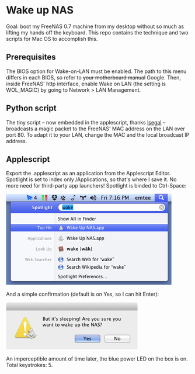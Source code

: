 # Wake up NAS

Goal: boot my FreeNAS 0.7 machine from my desktop without so much as lifting my hands off the keyboard. This repo contains the technique and two scripts for Mac OS to accomplish this.

## Prerequisites

The BIOS option for Wake-on-LAN must be enabled. The path to this menu differs in each BIOS, so refer to ~~your motherboard manual~~ Google. Then, inside FreeNAS' http interface, enable Wake on LAN (the setting is WOL_MAGIC) by going to Network > LAN Management.

## Python script

The tiny script – now embedded in the applescript, thanks [lsegal](https://github.com/lsegal) – broadcasts a magic packet to the FreeNAS' MAC address on the LAN over port 80. To adapt it to your LAN, change the MAC and the local broadcast IP address.

## Applescript

Export the .applescript as an application from the Applescript Editor. Spotlight is set to index only /Applications, so that's where I save it. No more need for third-party app launchers! Spotlight is binded to Ctrl-Space:

![Wake up NAS - Spotlight](https://github.com/mt33/wakeupnas/raw/master/screenshots/spotlight.png)

And a simple confirmation (default is on Yes, so I can hit Enter):

![Wake up NAS - Confirm](https://github.com/mt33/wakeupnas/raw/master/screenshots/confirm.png)

An imperceptible amount of time later, the blue power LED on the box is on. Total keystrokes: 5.
